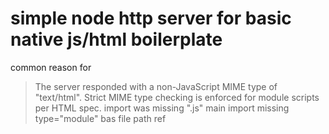 # simple node http server for basic native js/html boilerplate

common reason for
> The server responded with a non-JavaScript MIME type of "text/html". Strict MIME type checking is enforced for module scripts per HTML spec.
import was missing ".js"
main import missing type="module"
bas file path ref
